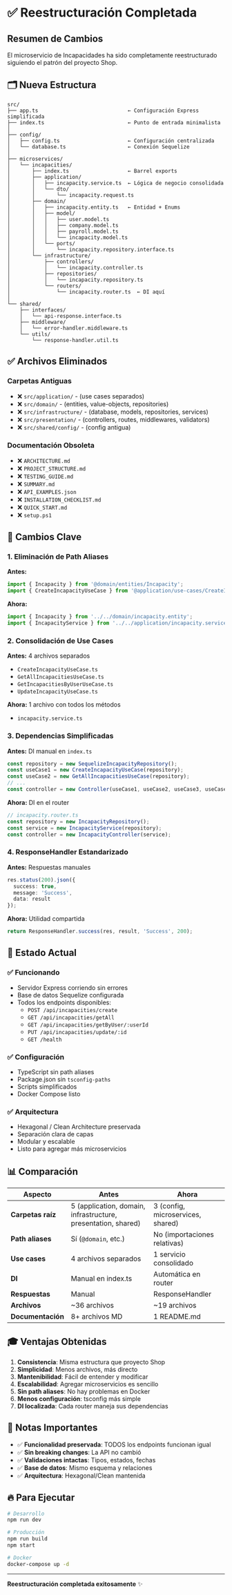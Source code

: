 # ✅ Reestructuración Completada

## Resumen de Cambios

El microservicio de Incapacidades ha sido completamente reestructurado siguiendo el patrón del proyecto Shop.

## 🗂️ Nueva Estructura

```
src/
├── app.ts                             ← Configuración Express simplificada
├── index.ts                           ← Punto de entrada minimalista
│
├── config/
│   ├── config.ts                      ← Configuración centralizada
│   └── database.ts                    ← Conexión Sequelize
│
├── microservices/
│   └── incapacities/
│       ├── index.ts                   ← Barrel exports
│       ├── application/
│       │   ├── incapacity.service.ts  ← Lógica de negocio consolidada
│       │   └── dto/
│       │       └── incapacity.request.ts
│       ├── domain/
│       │   ├── incapacity.entity.ts   ← Entidad + Enums
│       │   ├── model/
│       │   │   ├── user.model.ts
│       │   │   ├── company.model.ts
│       │   │   ├── payroll.model.ts
│       │   │   └── incapacity.model.ts
│       │   └── ports/
│       │       └── incapacity.repository.interface.ts
│       └── infrastructure/
│           ├── controllers/
│           │   └── incapacity.controller.ts
│           ├── repositories/
│           │   └── incapacity.repository.ts
│           └── routers/
│               └── incapacity.router.ts  ← DI aquí
│
└── shared/
    ├── interfaces/
    │   └── api-response.interface.ts
    ├── middleware/
    │   └── error-handler.middleware.ts
    └── utils/
        └── response-handler.util.ts
```

## ✅ Archivos Eliminados

### Carpetas Antiguas
- ❌ `src/application/` - (use cases separados)
- ❌ `src/domain/` - (entities, value-objects, repositories)
- ❌ `src/infrastructure/` - (database, models, repositories, services)
- ❌ `src/presentation/` - (controllers, routes, middlewares, validators)
- ❌ `src/shared/config/` - (config antigua)

### Documentación Obsoleta
- ❌ `ARCHITECTURE.md`
- ❌ `PROJECT_STRUCTURE.md`
- ❌ `TESTING_GUIDE.md`
- ❌ `SUMMARY.md`
- ❌ `API_EXAMPLES.json`
- ❌ `INSTALLATION_CHECKLIST.md`
- ❌ `QUICK_START.md`
- ❌ `setup.ps1`

## 🎯 Cambios Clave

### 1. Eliminación de Path Aliases
**Antes:**
```typescript
import { Incapacity } from '@domain/entities/Incapacity';
import { CreateIncapacityUseCase } from '@application/use-cases/CreateIncapacityUseCase';
```

**Ahora:**
```typescript
import { Incapacity } from '../../domain/incapacity.entity';
import { IncapacityService } from '../../application/incapacity.service';
```

### 2. Consolidación de Use Cases
**Antes:** 4 archivos separados
- `CreateIncapacityUseCase.ts`
- `GetAllIncapacitiesUseCase.ts`
- `GetIncapacitiesByUserUseCase.ts`
- `UpdateIncapacityUseCase.ts`

**Ahora:** 1 archivo con todos los métodos
- `incapacity.service.ts`

### 3. Dependencias Simplificadas
**Antes:** DI manual en `index.ts`
```typescript
const repository = new SequelizeIncapacityRepository();
const useCase1 = new CreateIncapacityUseCase(repository);
const useCase2 = new GetAllIncapacitiesUseCase(repository);
// ...
const controller = new Controller(useCase1, useCase2, useCase3, useCase4);
```

**Ahora:** DI en el router
```typescript
// incapacity.router.ts
const repository = new IncapacityRepository();
const service = new IncapacityService(repository);
const controller = new IncapacityController(service);
```

### 4. ResponseHandler Estandarizado
**Antes:** Respuestas manuales
```typescript
res.status(200).json({
  success: true,
  message: 'Success',
  data: result
});
```

**Ahora:** Utilidad compartida
```typescript
return ResponseHandler.success(res, result, 'Success', 200);
```

## 🚀 Estado Actual

### ✅ Funcionando
- Servidor Express corriendo sin errores
- Base de datos Sequelize configurada
- Todos los endpoints disponibles:
  - `POST /api/incapacities/create`
  - `GET /api/incapacities/getAll`
  - `GET /api/incapacities/getByUser/:userId`
  - `PUT /api/incapacities/update/:id`
  - `GET /health`

### ✅ Configuración
- TypeScript sin path aliases
- Package.json sin `tsconfig-paths`
- Scripts simplificados
- Docker Compose listo

### ✅ Arquitectura
- Hexagonal / Clean Architecture preservada
- Separación clara de capas
- Modular y escalable
- Listo para agregar más microservicios

## 📊 Comparación

| Aspecto | Antes | Ahora |
|---------|-------|-------|
| **Carpetas raíz** | 5 (application, domain, infrastructure, presentation, shared) | 3 (config, microservices, shared) |
| **Path aliases** | Sí (`@domain`, etc.) | No (importaciones relativas) |
| **Use cases** | 4 archivos separados | 1 servicio consolidado |
| **DI** | Manual en index.ts | Automática en router |
| **Respuestas** | Manual | ResponseHandler |
| **Archivos** | ~36 archivos | ~19 archivos |
| **Documentación** | 8+ archivos MD | 1 README.md |

## 🎓 Ventajas Obtenidas

1. **Consistencia**: Misma estructura que proyecto Shop
2. **Simplicidad**: Menos archivos, más directo
3. **Mantenibilidad**: Fácil de entender y modificar
4. **Escalabilidad**: Agregar microservicios es sencillo
5. **Sin path aliases**: No hay problemas en Docker
6. **Menos configuración**: tsconfig más simple
7. **DI localizada**: Cada router maneja sus dependencias

## 📝 Notas Importantes

- ✅ **Funcionalidad preservada**: TODOS los endpoints funcionan igual
- ✅ **Sin breaking changes**: La API no cambió
- ✅ **Validaciones intactas**: Tipos, estados, fechas
- ✅ **Base de datos**: Mismo esquema y relaciones
- ✅ **Arquitectura**: Hexagonal/Clean mantenida

## 🔥 Para Ejecutar

```bash
# Desarrollo
npm run dev

# Producción
npm run build
npm start

# Docker
docker-compose up -d
```

---

**Reestructuración completada exitosamente** ✨
